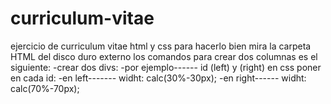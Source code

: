 # curriculum-vitae
ejercicio de curriculum vitae html y css
para hacerlo bien mira la carpeta HTML del disco duro externo
los comandos para crear dos columnas es el siguiente:
-crear dos divs:
-por ejemplo------ id (left) y (right)
en css poner en cada id:
-en left------- widht: calc(30%-30px);
-en right------ widht: calc(70%-70px);
